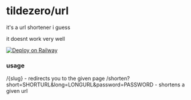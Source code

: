 # tildezero/url

it's a url shortener i guess

it doesnt work very well

[![Deploy on Railway](https://railway.app/button.svg)](https://railway.app/new/template?template=https%3A%2F%2Fgithub.com%2Ftildezero%2Furl&plugins=postgresql&envs=PASSWORD&PASSWORDDesc=a+password&PASSWORDDefault=VERYSECUREPASSWORD12&referralCode=zero)

### usage
/{slug} - redirects you to the given page
/shorten?short=SHORTURL&long=LONGURL&password=PASSWORD - shortens a given url
